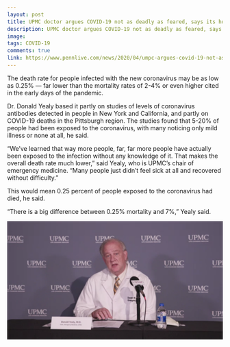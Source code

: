 ```yaml
---
layout: post
title: UPMC doctor argues COVID-19 not as deadly as feared, says its hospitals will shift back to normal
description: UPMC doctor argues COVID-19 not as deadly as feared, says its hospitals will shift back to normal
image: 
tags: COVID-19
comments: true
link: https://www.pennlive.com/news/2020/04/umpc-argues-covid-19-not-as-deadly-as-feared-says-its-hospitals-will-shift-back-to-normal.html
---
```

The death rate for people infected with the new coronavirus may be as
low as 0.25% — far lower than the mortality rates of 2-4% or even higher
cited in the early days of the pandemic.

Dr. Donald Yealy based it partly on studies of levels of coronavirus
antibodies detected in people in New York and California, and partly on
COVID-19 deaths in the Pittsburgh region. The studies found that 5-20%
of people had been exposed to the coronavirus, with many noticing only
mild illness or none at all, he said.

“We’ve learned that way more people, far, far more people have actually
been exposed to the infection without any knowledge of it. That makes
the overall death rate much lower,” said Yealy, who is UPMC’s chair of
emergency medicine. “Many people just didn’t feel sick at all and
recovered without difficulty.”

This would mean 0.25 percent of people exposed to the coronavirus had
died, he said.

“There is a big difference between 0.25% mortality and 7%,” Yealy said.

![](/../../assets/images/post-images/UPMC/2fdd9764bb98dfb4787a09d5b2ac9c17.jpg)
